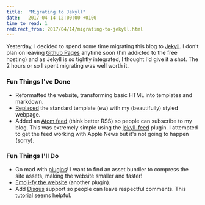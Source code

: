 ```yaml
---
title:  "Migrating to Jekyll"
date:   2017-04-14 12:00:00 +0100
time_to_read: 1
redirect_from: 2017/04/14/migrating-to-jekyll.html
---
```


Yesterday, I decided to spend some time migrating this blog to [Jekyll][1]. I don't plan on leaving [Github Pages][2] anytime soon (I'm addicted to the free hosting) and as Jekyll is so tightly integrated, I thought I'd give it a shot. The 2 hours or so I spent migrating was well worth it.

### Fun Things I've Done ###

- Reformatted the website, transforming basic HTML into templates and markdown.
- [Replaced][3] the standard template (ew) with my (beautifully) styled webpage.
- Added an [Atom feed][4] (think better RSS) so people can subscribe to my blog. This was extremely simple using the [jekyll-feed][5] plugin. I attempted to get the feed working with Apple News but it's not going to happen (sorry).

### Fun Things I'll Do ###

- Go mad with [plugins][6]! I want to find an asset bundler to compress the site assets, making the website smaller and faster!
- [Emoji-fy the website][7] (another plugin).
- Add [Disqus][8] support so people can leave respectful comments. This [tutorial][9] seems helpful.

[1]: https://jekyllrb.com/
[2]: https://pages.github.com/
[3]: https://jekyllrb.com/docs/themes/#overriding-theme-defaults
[4]: https://en.wikipedia.org/wiki/Atom_(standard)
[5]: https://github.com/jekyll/jekyll-feed
[6]: http://www.jekyll-plugins.com/
[7]: http://www.jekyll-plugins.com/plugins/jekyll-emoji
[8]: https://disqus.com/features/
[9]: http://www.perfectlyrandom.org/2014/06/29/adding-disqus-to-your-jekyll-powered-github-pages/
